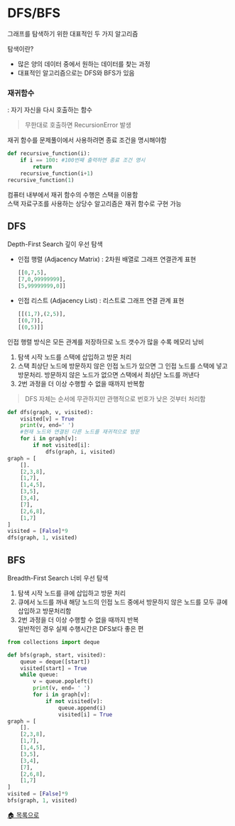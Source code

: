 # DFS/BFS 
그래프를 탐색하기 위한 대표적인 두 가지 알고리즘  

탐색이란?  
* 많은 양의 데이터 중에서 원하는 데이터를 찾는 과정  
* 대표적인 알고리즘으로는 DFS와 BFS가 있음

### 재귀함수
: 자기 자신을 다시 호출하는 함수
> 무한대로 호출하면 RecursionError 발생  

재귀 함수를 문제풀이에서 사용하려면 종료 조건을 명시해야함
```python
def recursive_function(i):
    if i == 100: #100번째 출력하면 종료 조건 명시
        return
    recursive_function(i+1)
recursive_function(1)
```
컴퓨터 내부에서 재귀 함수의 수행은 스택을 이용함  
스택 자료구조를 사용하는 상당수 알고리즘은 재귀 함수로 구현 가능

## DFS
Depth-First Search 깊이 우선 탐색
* 인접 행렬 (Adjacency Matrix) : 2차원 배열로 그래프 연결관계 표현
    ```python
    [[0,7,5],
    [7,0,99999999],
    [5,99999999,0]]
    ```
* 인접 리스트 (Adjacency List) : 리스트로 그래프 연결 관계 표현
    ```python
    [[(1,7),(2,5)],
    [(0,7)],
    [(0,5)]]
    ```
인접 행렬 방식은 모든 관계를 저장하므로 노드 갯수가 많을 수록 메모리 낭비
1. 탐색 시작 노드를 스택에 삽입하고 방문 처리
2. 스택 최상단 노드에 방문하지 않은 인접 노드가 있으면 그 인접 노드를 스택에 넣고 방문처리. 방문하지 않은 노드가 없으면 스택에서 최상단 노드를 꺼낸다
3. 2번 과정을 더 이상 수행할 수 없을 때까지 반복함
> DFS 자체는 순서에 무관하지만 관행적으로 번호가 낮은 것부터 처리함
```python
def dfs(graph, v, visited):
    visited[v] = True
    print(v, end=' ')
    #현재 노드와 연결된 다른 노드를 재귀적으로 방문
    for i in graph[v]:
        if not visited[i]:
            dfs(graph, i, visited)
graph = [
    [].
    [2,3,8],
    [1,7],
    [1,4,5],
    [3,5],
    [3,4],
    [7],
    [2,6,8],
    [1,7]
]
visited = [False]*9
dfs(graph, 1, visited)
```
## BFS
Breadth-First Search 너비 우선 탐색
1. 탐색 시작 노드를 큐에 삽입하고 방문 처리
2. 큐에서 노드를 꺼내 해당 노드의 인접 노드 중에서 방문하지 않은 노드를 모두 큐에 삽입하고 방문처리함
3. 2번 과정을 더 이상 수행할 수 없을 때까지 반복  
일반적인 경우 실제 수행시간은 DFS보다 좋은 편
```python
from collections import deque

def bfs(graph, start, visited):
    queue = deque([start])
    visited[start] = True
    while queue:
        v = queue.popleft()
        print(v, end= ' ')
        for i in graph[v]:
            if not visited[v]:
                queue.append(i)
                visited[i] = True
graph = [
    [].
    [2,3,8],
    [1,7],
    [1,4,5],
    [3,5],
    [3,4],
    [7],
    [2,6,8],
    [1,7]
]
visited = [False]*9
bfs(graph, 1, visited)
```

[🏠 목록으로](https://github.com/SeeunChoi1/ProblemSolving#%EC%95%8C%EA%B3%A0%EB%A6%AC%EC%A6%98-%EC%9D%B4%EB%A1%A0-%EC%A0%95%EB%A6%AC)